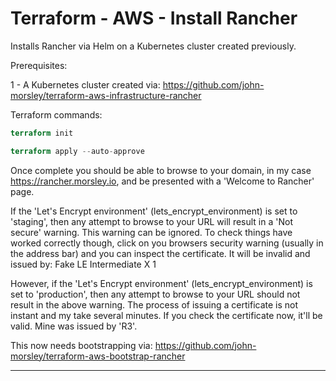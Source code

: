 # Terraform - AWS - Install Rancher

Installs Rancher via Helm on a Kubernetes cluster created previously.

Prerequisites:

1 - A Kubernetes cluster created via: https://github.com/john-morsley/terraform-aws-infrastructure-rancher

Terraform commands:

```terraform
terraform init
```

```terraform
terraform apply --auto-approve
```

Once complete you should be able to browse to your domain, in my case https://rancher.morsley.io, and be presented with a 'Welcome to Rancher' page.

If the 'Let's Encrypt environment' (lets_encrypt_environment) is set to 'staging', then any attempt to browse to your URL will result in a 'Not secure' warning. 
This warning can be ignored.
To check things have worked correctly though, click on you browsers security warning (usually in the address bar) and you can inspect the certificate.
It will be invalid and issued by: Fake LE Intermediate X 1

However, if the 'Let's Encrypt environment' (lets_encrypt_environment) is set to 'production', then any attempt to browse to your URL should not result in the above warning.
The process of issuing a certificate is not instant and my take several minutes.
If you check the certificate now, it'll be valid. Mine was issued by 'R3'.

This now needs bootstrapping via: https://github.com/john-morsley/terraform-aws-bootstrap-rancher

---

